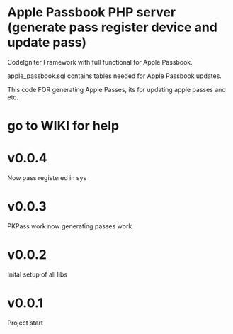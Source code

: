 Apple Passbook PHP server (generate pass register device and update pass)
======================================



CodeIgniter Framework with full functional for Apple Passbook.

apple_passbook.sql contains tables needed for Apple Passbook updates. 

This code FOR generating Apple Passes, its for updating apple passes and etc.

go to WIKI for help
=======================================

v0.0.4
=======================================
Now pass registered in sys

v0.0.3
=======================================
PKPass work now generating passes work

v0.0.2
=======================================
Inital setup of all libs

v0.0.1
=======================================
Project start
